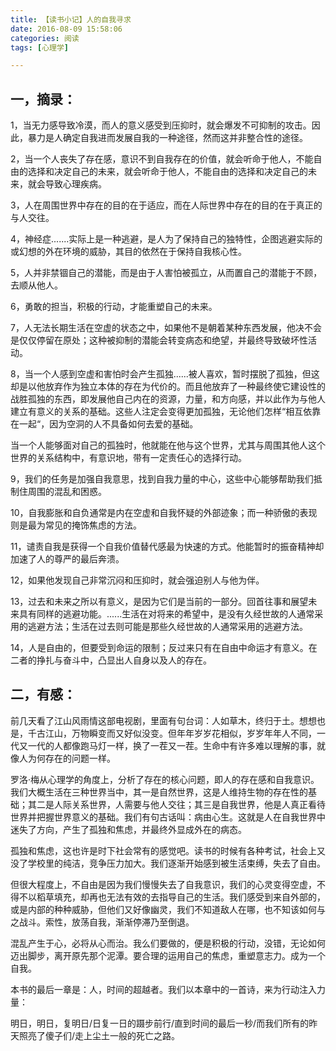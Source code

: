 ```yaml
---
title: 【读书小记】人的自我寻求
date: 2016-08-09 15:58:06
categories: 阅读
tags: [心理学]

---
```

## 一，摘录：

1，当无力感导致冷漠，而人的意义感受到压抑时，就会爆发不可抑制的攻击。因此，暴力是人确定自我进而发展自我的一种途径，然而这并非整合性的途径。

2，当一个人丧失了存在感，意识不到自我存在的价值，就会听命于他人，不能自由的选择和决定自己的未来，就会听命于他人，不能自由的选择和决定自己的未来，就会导致心理疾病。

<!--more-->

3，人在周围世界中存在的目的在于适应，而在人际世界中存在的目的在于真正的与人交往。

4，神经症.......实际上是一种逃避，是人为了保持自己的独特性，企图逃避实际的或幻想的外在环境的威胁，其目的依然在于保持自我核心性。

5，人并非禁锢自己的潜能，而是由于人害怕被孤立，从而置自己的潜能于不顾，去顺从他人。

6，勇敢的担当，积极的行动，才能重塑自己的未来。

7，人无法长期生活在空虚的状态之中，如果他不是朝着某种东西发展，他决不会是仅仅停留在原处；这种被抑制的潜能会转变病态和绝望，并最终导致破坏性活动。

8，当一个人感到空虚和害怕时会产生孤独......被人喜欢，暂时摆脱了孤独，但这却是以他放弃作为独立本体的存在为代价的。而且他放弃了一种最终使它建设性的战胜孤独的东西，即发展他自己内在的资源，力量，和方向感，并以此作为与他人建立有意义的关系的基础。这些人注定会变得更加孤独，无论他们怎样“相互依靠在一起“，因为空洞的人不具备如何去爱的基础。

当一个人能够面对自己的孤独时，他就能在他与这个世界，尤其与周围其他人这个世界的关系结构中，有意识地，带有一定责任心的选择行动。

9，我们的任务是加强自我意思，找到自我力量的中心，这些中心能够帮助我们抵制住周围的混乱和困惑。

10，自我膨胀和自负通常是内在空虚和自我怀疑的外部迹象；而一种骄傲的表现则是最为常见的掩饰焦虑的方法。

11，谴责自我是获得一个自我价值替代感最为快速的方式。他能暂时的振奋精神却加速了人的尊严的最后奔溃。

12，如果他发现自己非常沉闷和压抑时，就会强迫别人与他为伴。

13，过去和未来之所以有意义，是因为它们是当前的一部分。回首往事和展望未来具有同样的逃避功能。......生活在对将来的希望中，是没有久经世故的人通常采用的逃避方法；生活在过去则可能是那些久经世故的人通常采用的逃避方法。

14，人是自由的，但要受到命运的限制；反过来只有在自由中命运才有意义。在二者的挣扎与奋斗中，凸显出人自身以及人的存在。

##  二，有感：

前几天看了江山风雨情这部电视剧，里面有句台词：人如草木，终归于土。想想也是，千古江山，万物瞬变而又好似没变。但年年岁岁花相似，岁岁年年人不同，一代又一代的人都像跑马灯一样，换了一茬又一茬。生命中有许多难以理解的事，就像人为何存在的问题一样。

罗洛·梅从心理学的角度上，分析了存在的核心问题，即人的存在感和自我意识。我们大概生活在三种世界当中，其一是自然世界，这是人维持生物的存在性的基础；其二是人际关系世界，人需要与他人交往；其三是自我世界，他是人真正看待世界并把握世界意义的基础。我们有句古话叫：病由心生。这就是人在自我世界中迷失了方向，产生了孤独和焦虑，并最终外显成外在的病态。

孤独和焦虑，这也许是时下社会常有的感觉吧。读书的时候有各种考试，社会上又没了学校里的纯洁，竞争压力加大。我们逐渐开始感到被生活束缚，失去了自由。

但很大程度上，不自由是因为我们慢慢失去了自我意识，我们的心灵变得空虚，不得不以稻草填充，却再也无法有效的去指导自己的生活。我们感受到来自外部的，或是内部的种种威胁，但他们又好像幽灵，我们不知道敌人在哪，也不知该如何与之战斗。索性，放荡自我，渐渐停滞乃至倒退。

混乱产生于心，必将从心而治。我么们要做的，便是积极的行动，没错，无论如何迈出脚步，离开原先那个泥潭。要合理的运用自己的焦虑，重塑意志力。成为一个自我。

本书的最后一章是：人，时间的超越者。我们以本章中的一首诗，来为行动注入力量：

明日，明日，复明日/日复一日的蹑步前行/直到时间的最后一秒/而我们所有的昨天照亮了傻子们/走上尘土一般的死亡之路。